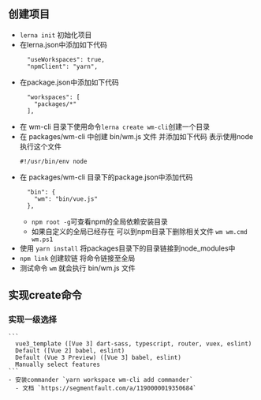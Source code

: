 ## 创建项目
  - `lerna init` 初始化项目
  - 在lerna.json中添加如下代码
    ```
      "useWorkspaces": true,
      "npmClient": "yarn",
    ```
  - 在package.json中添加如下代码
    ```
      "workspaces": [
        "packages/*"
      ],
    ```
  - 在 wm-cli 目录下使用命令`lerna create wm-cli`创建一个目录
  - 在 packages/wm-cli 中创建 bin/wm.js 文件 并添加如下代码 表示使用node执行这个文件
    ```
    #!/usr/bin/env node
    ```
  - 在 packages/wm-cli 目录下的package.json中添加代码
    ```
      "bin": {
        "wm": "bin/vue.js"
      },
    ```
    - `npm root -g`可查看npm的全局依赖安装目录
    - 如果自定义的全局已经存在 可以到npm目录下删除相关文件 `wm wm.cmd wm.ps1`
  - 使用 `yarn install` 将packages目录下的目录链接到node_modules中
  - `npm link` 创建软链 将命令链接至全局
  - 测试命令 `wm` 就会执行 bin/wm.js 文件

## 实现create命令
  ### 实现一级选择
    ```
      vue3_template ([Vue 3] dart-sass, typescript, router, vuex, eslint) 
      Default ([Vue 2] babel, eslint)
      Default (Vue 3 Preview) ([Vue 3] babel, eslint)
      Manually select features
    ```
    - 安装commander `yarn workspace wm-cli add commander`
      - 文档 `https://segmentfault.com/a/1190000019350684`